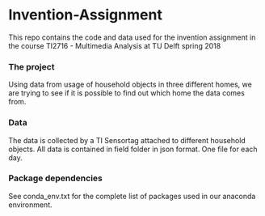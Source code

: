 # Invention-Assignment
This repo contains the code and data used for the invention assignment in the course TI2716 - Multimedia Analysis at TU Delft spring 2018

### The project
Using data from usage of household objects in three different homes, we are trying to see if it is possible to find out which home the data comes from.

### Data
The data is collected by a TI Sensortag attached to different household objects. All data is contained in field folder in json format. One file for each day.

### Package dependencies
See conda_env.txt for the complete list of packages used in our anaconda environment.

